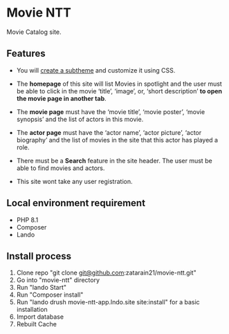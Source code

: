 
# Movie NTT

  

Movie Catalog site.

  

## Features

  

- You will [create a subtheme](https://www.youtube.com/watch?v=hPXUn_D2-lE) and customize it using CSS.

- The **homepage** of this site will list Movies in spotlight and the user must be able to click in the movie ‘title’, ‘image’, or, ‘short description’ **to open the movie page in another tab**.

- The **movie page** must have the ‘movie title’, ‘movie poster’, ‘movie synopsis’ and the list of actors in this movie.

- The **actor page** must have the ‘actor name’, ‘actor picture’, ‘actor biography’ and the list of movies in the site that this actor has played a role.

- There must be a **Search** feature in the site header. The user must be able to find movies and actors.

- This site wont take any user registration.

  

## Local environment requirement

 - PHP 8.1
 - Composer
 - Lando

 
## Install process

 1. Clone repo "git clone git@github.com:zatarain21/movie-ntt.git"
 2. Go into "movie-ntt" directory
 3. Run "lando Start"
 4. Run "Composer install"
 5. Run "lando drush movie-ntt-app.lndo.site site:install" for a basic installation
 6. Import database 
 7. Rebuilt Cache